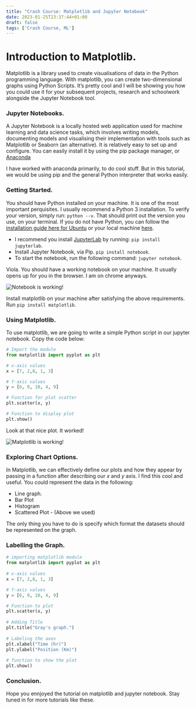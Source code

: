 ```yaml
---
title: "Crash Course: Matplotlib and Jupyter Notebook"
date: 2023-01-25T23:37:44+01:00
draft: false
tags: ['Crash Course, ML']
---
```


# Introduction to Matplotlib.

Matplotlib is a library used to create visualisations of data in the Python programming language. With matplotlib, you can create two-dimensional graphs using Python Scripts. It’s pretty cool and I will be showing you how you could use it for your subsequent projects, research and schoolwork alongside the Jupyter Notebook tool.

### Jupyter Notebooks.

A Jupyter Notebook is a locally hosted web application used for machine learning and data science tasks, which involves writing models, documenting models and visualising their implementation with tools such as Matplotlib or Seaborn (an alternative). It is relatively easy to set up and configure. You can easily install it by using the pip package manager, or [Anaconda](https://anaconda.org)

I have worked with anaconda primarily, to do cool stuff. But in this tutorial, we would be using pip and the general Python interpreter that works easily.

### Getting Started.

You should have Python installed on your machine. It is one of the most important perquisites. I usually recommend a Python 3 installation. To verify your version, simply run: `python --v`. That should print out the version you use, on your terminal. If you do not have Python, you can follow the [installation guide here for Ubuntu](https://docs.python-guide.org/starting/install3/linux/) or your local machine [here](https://python.org).

- I recommend you install [JupyterLab](https://jupyter.org) by running: `pip install jupyterlab`.
- Install Jupyter Notebook, via Pip. `pip install notebook`.
- To start the notebook, run the following command: `jupyter notebook`.

Viola. You should have a working notebook on your machine. It usually opens up for you in the browser. I am on chrome anyways.

![Notebook is working!](https://i.ibb.co/Jr5NpW6/Screencast-from-25-01-2023-17-49-10.gif)

Install matplotlib on your machine after satisfying the above requirements. Run `pip install matplotlib`.

### Using Matplotlib.

To use matplotlib, we are going to write a simple Python script in our jupyter notebook. Copy the code below:

```python
# Import the module
from matplotlib import pyplot as plt

# x-axis values
x = [7, 2,8, 1, 3]

# Y-axis values
y = [6, 9, 10, 4, 9]

# Function for plot scatter
plt.scatter(x, y)

# Function to display plot
plt.show()

```

Look at that nice plot. It worked!

![Matplotlib is working!](https://i.ibb.co/DGJ2LMB/Screencast-from-25-01-2023-17-59-49.gif)

### Exploring Chart Options.

In Matplotlib, we can effectively define our plots and how they appear by passing in a function after describing our $x$ and $y$ axis. I find this cool and useful. You could represent the data in the following:

- Line graph.
- Bar Plot
- Histogram
- Scattered Plot - (Above we used)

The only thing you have to do is specify which format the datasets should be represented on the graph.

### Labelling the Graph.

```python
# importing matplotlib module
from matplotlib import pyplot as plt
 
# x-axis values
x = [7, 2,8, 1, 3]

# Y-axis values
y = [6, 9, 10, 4, 9]

# Function to plot
plt.scatter(x, y)
 
# Adding Title
plt.title("Gray's graph.")
 
# Labeling the axes
plt.xlabel("Time (hr)")
plt.ylabel("Position (Km)")
 
# function to show the plot
plt.show()
```

### Conclusion.

Hope you ennjoyed the tutorial on matplotlib and jupyter notebook. Stay tuned in for more tutorials like these.